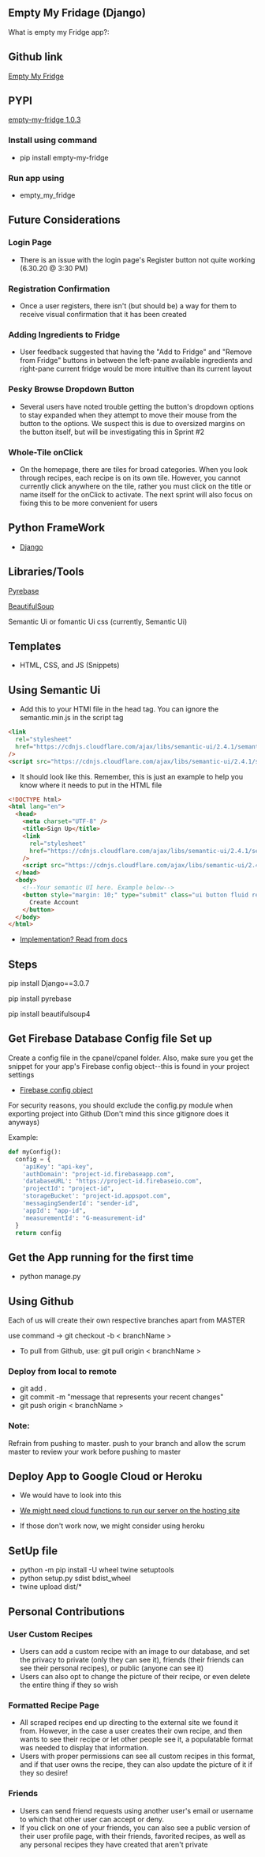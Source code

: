 ## Empty My Fridage (Django)

What is empty my Fridge app?:

## Github link

[Empty My Fridge](https://github.com/edwarddubi/empty_my_fridge_django)

## PYPI

[empty-my-fridge 1.0.3](https://pypi.org/project/empty-my-fridge/)

### Install using command
  - pip install empty-my-fridge

### Run app using
  - empty_my_fridge

## Future Considerations
### Login Page
  - There is an issue with the login page's Register button not quite working (6.30.20 @ 3:30 PM)
  
### Registration Confirmation
  - Once a user registers, there isn't (but should be) a way for them to receive visual confirmation that it has been created

### Adding Ingredients to Fridge
  - User feedback suggested that having the "Add to Fridge" and "Remove from Fridge" buttons in between the left-pane available ingredients and right-pane current fridge would be more intuitive than its current layout

### Pesky Browse Dropdown Button
  - Several users have noted trouble getting the button's dropdown options to stay expanded when they attempt to move their mouse from the button to the options. We suspect this is due to oversized margins on the button itself, but will be investigating this in Sprint #2

### Whole-Tile onClick
  - On the homepage, there are tiles for broad categories. When you look through recipes, each recipe is on its own tile. However, you cannot currently click anywhere on the tile, rather you must click on the title or name itself for the onClick to activate. The next sprint will also focus on fixing this to be more convenient for users
## Python FrameWork

- [Django](https://pypi.org/project/Django/)

## Libraries/Tools

[Pyrebase](https://pypi.org/project/Pyrebase/)

[BeautifulSoup](https://pypi.org/project/beautifulsoup4/)

Semantic Ui or fomantic Ui css (currently, Semantic Ui)

## Templates

- HTML, CSS, and JS (Snippets)

## Using Semantic Ui

- Add this to your HTMl file in the head tag. You can ignore the semantic.min.js in the script tag

```html
<link
  rel="stylesheet"
  href="https://cdnjs.cloudflare.com/ajax/libs/semantic-ui/2.4.1/semantic.min.css"
/>
<script src="https://cdnjs.cloudflare.com/ajax/libs/semantic-ui/2.4.1/semantic.min.js"></script>
```

- It should look like this. Remember, this is just an example to help you know where it needs to put in the HTML file

```html
<!DOCTYPE html>
<html lang="en">
  <head>
    <meta charset="UTF-8" />
    <title>Sign Up</title>
    <link
      rel="stylesheet"
      href="https://cdnjs.cloudflare.com/ajax/libs/semantic-ui/2.4.1/semantic.min.css"
    />
    <script src="https://cdnjs.cloudflare.com/ajax/libs/semantic-ui/2.4.1/semantic.min.js"></script>
  </head>
  <body>
    <!--Your semantic UI here. Example below-->
    <button style="margin: 10;" type="submit" class="ui button fluid red">
      Create Account
    </button>
  </body>
</html>
```

- [Implementation? Read from docs](https://semantic-ui.com/elements/)

## Steps

pip install Django==3.0.7

pip install pyrebase

pip install beautifulsoup4

## Get Firebase Database Config file Set up

Create a config file in the cpanel/cpanel folder. Also, make sure you get the snippet for your app's Firebase config object--this is found in your project settings

- [Firebase config object](https://firebase.google.com/docs/web/setup?authuser=0#from-hosting-urls)

For security reasons, you should exclude the config.py module when exporting project into Github (Don't mind this since gitignore does it anyways)

Example:

```py
def myConfig():
  config = {
    'apiKey': "api-key",
    'authDomain': "project-id.firebaseapp.com",
    'databaseURL': "https://project-id.firebaseio.com",
    'projectId': "project-id",
    'storageBucket': "project-id.appspot.com",
    'messagingSenderId': "sender-id",
    'appId': "app-id",
    'measurementId': "G-measurement-id"
  }
  return config
```

## Get the App running for the first time

- python manage.py

## Using Github

Each of us will create their own respective branches apart from MASTER

use command -> git checkout -b < branchName >

- To pull from Github, use: git pull origin < branchName >

### Deploy from local to remote

- git add .
- git commit -m "message that represents your recent changes"
- git push origin < branchName >

### Note:

Refrain from pushing to master. push to your branch and allow the scrum master to review your work before pushing to master

## Deploy App to Google Cloud or Heroku

- We would have to look into this
- [We might need cloud functions to run our server on the hosting site](https://medium.com/firebase-developers/hosting-flask-servers-on-firebase-from-scratch-c97cfb204579)

- If those don't work now, we might consider using heroku

## SetUp file
 - python -m pip install -U wheel twine setuptools
 - python setup.py sdist bdist_wheel 
 - twine upload dist/*

## Personal Contributions
### User Custom Recipes
  - Users can add a custom recipe with an image to our database, and set the privacy to private (only they can see it), friends (their friends can see their personal recipes), or public (anyone can see it)
  - Users can also opt to change the picture of their recipe, or even delete the entire thing if they so wish
  
### Formatted Recipe Page
  - All scraped recipes end up directing to the external site we found it from. However, in the case a user creates their own recipe, and then wants to see their recipe or let other people see it, a populatable format was needed to display that information.
  - Users with proper permissions can see all custom recipes in this format, and if that user owns the recipe, they can also update the picture of it if they so desire!

### Friends
  - Users can send friend requests using another user's email or username to which that other user can accept or deny.
  - If you click on one of your friends, you can also see a public version of their user profile page, with their friends, favorited recipes, as well as any personal recipes they have created that aren't private
